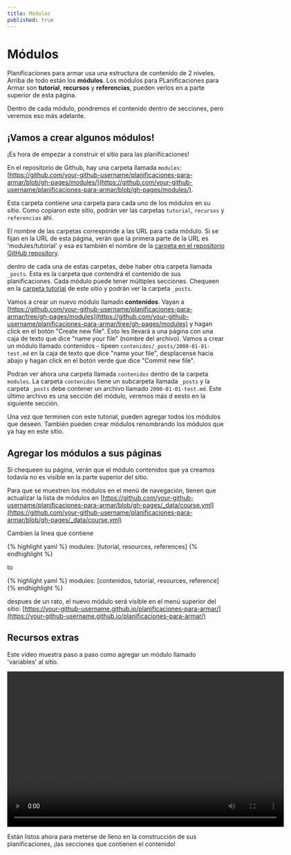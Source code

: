 ```yaml
---
title: Módulos
published: true
---
```


# Módulos

Planificaciones para armar usa una estructura de contenido de 2 niveles. Arriba de todo están los **módulos**. Los módulos para PLanificaciones para Armar son **tutorial**, **recursos** y **referencias**, pueden verlos en a parte superior de esta página.

Dentro de cada módulo, pondremos el contenido dentro de secciones, pero veremos eso más adelante.

## ¡Vamos a crear algunos módulos!

¡Es hora de empezar a construir el sitio para las planificaciones!

En el repositorio de Github, hay una carpeta llamada `modules`:
 [https://github.com/your-github-username/planificaciones-para-armar/blob/gh-pages/modules/](https://github.com/your-github-username/planificaciones-para-armar/blob/gh-pages/modules/).

Esta carpeta contiene una carpeta para cada uno de los módulos en su sitio. Como copiaron este sitio, podrán ver las carpetas `tutorial`, `recursos` y `referencias` ahí.

El nombre de las carpetas corresponde a las URL para cada módulo. Si se fijan en la URL de esta página, verán que la primera parte de la URL es 'modules/tutorial' y esa es también el nombre de la [carpeta en el repositorio  GitHub repository](https://github.com/acercadelaeducacion/planificaciones-para-armar/tree/gh-pages/modules/tutorial/).

dentro de cada una de estas carpetas, debe haber otra carpeta llamada `_posts`. Esta es la carpeta que contendrá el contenido de sus planificaciones. Cada módulo puede tener múltiples secciones. Chequeen en la [carpeta tutorial](https://github.com/acercadelaeducacion/planificaciones-para-armar/tree/gh-pages/modules/tutorial/) de este sitio y podrán ver la carpeta  `_posts`.

Vamos a crear un nuevo módulo llamado **contenidos**. Vayan a  [https://github.com/your-github-username/planificaciones-para-armar/tree/gh-pages/modules](https://github.com/your-github-username/planificaciones-para-armar/tree/gh-pages/modules) y hagan click en el botón "Create new file". Esto les llevará a una página con una caja de texto que dice "name your file" (nombre del archivo). Vamos a crear un módulo llamado contenidos - tipeen `contenidos/_posts/2000-01-01-test.md` en la caja de texto que dice "name your file", desplacense hacia abajo y hagan click en el botón verde que dice  "Commit new file".

Podran ver ahora una carpeta llamada `contenidos` dentro de la carpeta `modules`. La carpeta `contenidos` tiene un subcarpeta llamada `_posts` y la carpeta `_posts` debe contener un archivo llamado `2000-01-01-test.md`. Este último archivo es una sección del módulo, veremos más d eesto en la siguiente sección.

Una vez que terminen con este tutorial, pueden agregar todos los módulos que deseen. También pueden crear módulos renombrando los módulos que ya hay en este sitio.

## Agregar los módulos a sus páginas

Si chequeen su página, verán que el módulo contenidos que ya creamos todavía no es visible en la parte superior del sitio.

Para que se muestren los módulos en el menú de navegación, tienen que actualizar la lista de módulos en [https://github.com/your-github-username/planificaciones-para-armar/blob/gh-pages/_data/course.yml](https://github.com/your-github-username/planificaciones-para-armar/blob/gh-pages/_data/course.yml)

Cambien la linea que contiene

{% highlight yaml %}
modules: [tutorial, resources, references]
{% endhighlight %}

to

{% highlight yaml %}
modules: [contenidos, tutorial, resources, reference]
{% endhighlight %}

despues de un rato, el nuevo módulo será visible en el menú superior del sitio: [https://your-github-username.github.io/planificaciones-para-armar/](https://your-github-username.github.io/planificaciones-para-armar/)

## Recursos extras

Este video muestra paso a paso como agregar un módulo llamado 'variables' al sitio.

<video src="{{site.baseurl}}/img/add-module.webm" width="640" height="360" controls></video>

Están listos ahora para meterse de lleno en la construcción de sus planificaciones, ¡las secciones que contienen el contenido!
